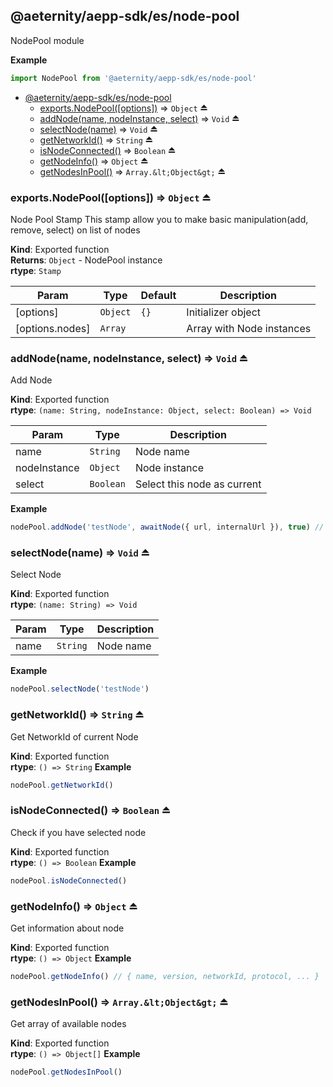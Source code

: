 <a id="module_@aeternity/aepp-sdk/es/node-pool"></a>

## @aeternity/aepp-sdk/es/node-pool
NodePool module

**Example**  
```js
import NodePool from '@aeternity/aepp-sdk/es/node-pool'
```

* [@aeternity/aepp-sdk/es/node-pool](#module_@aeternity/aepp-sdk/es/node-pool)
    * [exports.NodePool([options])](#exp_module_@aeternity/aepp-sdk/es/node-pool--exports.NodePool) ⇒ `Object` ⏏
    * [addNode(name, nodeInstance, select)](#exp_module_@aeternity/aepp-sdk/es/node-pool--addNode) ⇒ `Void` ⏏
    * [selectNode(name)](#exp_module_@aeternity/aepp-sdk/es/node-pool--selectNode) ⇒ `Void` ⏏
    * [getNetworkId()](#exp_module_@aeternity/aepp-sdk/es/node-pool--getNetworkId) ⇒ `String` ⏏
    * [isNodeConnected()](#exp_module_@aeternity/aepp-sdk/es/node-pool--isNodeConnected) ⇒ `Boolean` ⏏
    * [getNodeInfo()](#exp_module_@aeternity/aepp-sdk/es/node-pool--getNodeInfo) ⇒ `Object` ⏏
    * [getNodesInPool()](#exp_module_@aeternity/aepp-sdk/es/node-pool--getNodesInPool) ⇒ `Array.&lt;Object&gt;` ⏏

<a id="exp_module_@aeternity/aepp-sdk/es/node-pool--exports.NodePool"></a>

### exports.NodePool([options]) ⇒ `Object` ⏏
Node Pool Stamp
This stamp allow you to make basic manipulation(add, remove, select) on list of nodes

**Kind**: Exported function  
**Returns**: `Object` - NodePool instance  
**rtype**: `Stamp`

| Param | Type | Default | Description |
| --- | --- | --- | --- |
| [options] | `Object` | <code>{}</code> | Initializer object |
| [options.nodes] | `Array` |  | Array with Node instances |

<a id="exp_module_@aeternity/aepp-sdk/es/node-pool--addNode"></a>

### addNode(name, nodeInstance, select) ⇒ `Void` ⏏
Add Node

**Kind**: Exported function  
**rtype**: `(name: String, nodeInstance: Object, select: Boolean) => Void`

| Param | Type | Description |
| --- | --- | --- |
| name | `String` | Node name |
| nodeInstance | `Object` | Node instance |
| select | `Boolean` | Select this node as current |

**Example**  
```js
nodePool.addNode('testNode', awaitNode({ url, internalUrl }), true) // add and select new node with name 'testNode'
```
<a id="exp_module_@aeternity/aepp-sdk/es/node-pool--selectNode"></a>

### selectNode(name) ⇒ `Void` ⏏
Select Node

**Kind**: Exported function  
**rtype**: `(name: String) => Void`

| Param | Type | Description |
| --- | --- | --- |
| name | `String` | Node name |

**Example**  
```js
nodePool.selectNode('testNode')
```
<a id="exp_module_@aeternity/aepp-sdk/es/node-pool--getNetworkId"></a>

### getNetworkId() ⇒ `String` ⏏
Get NetworkId of current Node

**Kind**: Exported function  
**rtype**: `() => String`
**Example**  
```js
nodePool.getNetworkId()
```
<a id="exp_module_@aeternity/aepp-sdk/es/node-pool--isNodeConnected"></a>

### isNodeConnected() ⇒ `Boolean` ⏏
Check if you have selected node

**Kind**: Exported function  
**rtype**: `() => Boolean`
**Example**  
```js
nodePool.isNodeConnected()
```
<a id="exp_module_@aeternity/aepp-sdk/es/node-pool--getNodeInfo"></a>

### getNodeInfo() ⇒ `Object` ⏏
Get information about node

**Kind**: Exported function  
**rtype**: `() => Object`
**Example**  
```js
nodePool.getNodeInfo() // { name, version, networkId, protocol, ... }
```
<a id="exp_module_@aeternity/aepp-sdk/es/node-pool--getNodesInPool"></a>

### getNodesInPool() ⇒ `Array.&lt;Object&gt;` ⏏
Get array of available nodes

**Kind**: Exported function  
**rtype**: `() => Object[]`
**Example**  
```js
nodePool.getNodesInPool()
```
